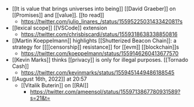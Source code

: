 - [[It is value that brings universes into being]] [[David Graeber]] on [[Promises]] and [[value]]. [[to read]]
    - https://twitter.com/julio_linares_/status/1559522503143342081?s
- [[lexical scope]] [[VSCode]] extension
    - https://twitter.com/chrisbiscardi/status/1559318638338850816
- [[Martin Koeppelmann]] highlights [[Shutterized Beacon Chain]]: a strategy for [[[[censorship]] resistance]] for [[evm]] [[blockchain]]s
    - https://twitter.com/koeppelmann/status/1559146260413677570
- [[Kevin Marks]] thinks [[privacy]] is only for illegal purposes. [[Tornado Cash]]
    - https://twitter.com/kevinmarks/status/1559451449486188545
- [[August 16th, 2022]] at 20:57
    - [[Vitalik Buterin]] on [[RAI]]
        - https://twitter.com/ameensol/status/1559713867780931589?s=21&t=
